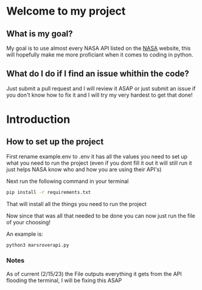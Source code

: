 # Welcome to my project

## What is my goal?

My goal is to use almost every NASA API listed on the <a href="https://api.nasa.gov" target=_blank>NASA</a> website, this will hopefully make me more proficiant when it comes to coding in python.

## What do I do if I find an issue whithin the code?

Just submit a pull request and I will review it ASAP or just submit an issue if you don't know how to fix it and I will try my very hardest to get that done!

# Introduction

## How to set up the project

First rename example.env to .env it has all the values you need to set up what you need to run the project (even if you dont fill it out it will still run it just helps NASA know who and how you are using their API's)

Next run the following command in your terminal

```bash
pip install -r requirements.txt
```

That will install all the things you need to run the project

Now since that was all that needed to be done you can now just run the file of your choosing!

An example is:
```bash
python3 marsroverapi.py
```

### Notes

As of current (2/15/23) the File outputs everything it gets from the API flooding the terminal, I will be fixing this ASAP